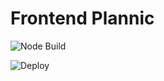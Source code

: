 # Frontend Plannic

![Node Build](https://github.com/winxxifsp/plannic-frontend/workflows/Node%20Build/badge.svg?branch=main)

![Deploy](https://github.com/winxxifsp/plannic-frontend/workflows/Deploy/badge.svg?branch=main)
